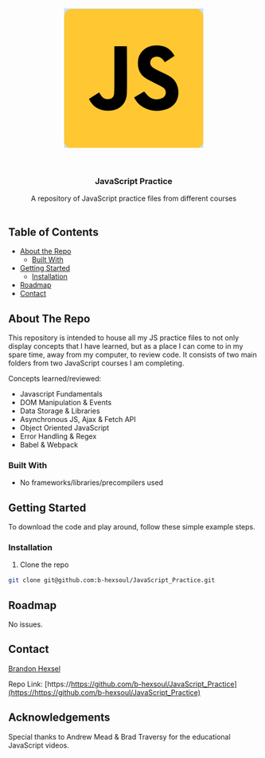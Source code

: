 <!-- PROJECT LOGO -->
<br />
<p align="center">
  <!-- <a href="https://github.com/othneildrew/Best-README-Template">
    <img src="images/logo.png" alt="Logo" width="80" height="80">
  </a> -->
  <p align="center">
    <img src="/logo.png">
  </p>
  <br />
  <h3 align="center">JavaScript Practice</h3>

  <p align="center">
    A repository of JavaScript practice files from different courses
    <br />
    <br />
  </p>
</p>

<!-- TABLE OF CONTENTS -->

## Table of Contents

- [About the Repo](#about-the-repo)
  - [Built With](#built-with)
- [Getting Started](#getting-started)
  - [Installation](#installation)
- [Roadmap](#roadmap)
- [Contact](#contact)

<!-- ABOUT THE PROJECT -->

## About The Repo

This repository is intended to house all my JS practice files to not only display concepts that I have learned, but as a place I can come to in my spare time, away from my computer, to review code. It consists of two main folders from two JavaScript courses I am completing.

Concepts learned/reviewed:

- Javascript Fundamentals
- DOM Manipulation & Events
- Data Storage & Libraries
- Asynchronous JS, Ajax & Fetch API
- Object Oriented JavaScript
- Error Handling & Regex
- Babel & Webpack

### Built With

- No frameworks/libraries/precompilers used
<!-- GETTING STARTED -->

## Getting Started

To download the code and play around, follow these simple example steps.

### Installation

1. Clone the repo

```sh
git clone git@github.com:b-hexsoul/JavaScript_Practice.git
```

<!-- ROADMAP -->

## Roadmap

No issues.

<!-- CONTRIBUTING -->

<!-- ## Contributing

Contributions are what make the open source community such an amazing place to be learn, inspire, and create. Any contributions you make are **greatly appreciated**.

1. Fork the Project
2. Create your Feature Branch (`git checkout -b feature/AmazingFeature`)
3. Commit your Changes (`git commit -m 'Add some AmazingFeature'`)
4. Push to the Branch (`git push origin feature/AmazingFeature`)
5. Open a Pull Request -->

<!-- LICENSE -->
<!--
## License

Distributed under the MIT License. See `LICENSE` for more information. -->

<!-- CONTACT -->

## Contact

[Brandon Hexsel](https://github.com/b-hexsoul)

Repo Link: [https://https://github.com/b-hexsoul/JavaScript_Practice](https://https://github.com/b-hexsoul/JavaScript_Practice)

<!-- ACKNOWLEDGEMENTS -->

## Acknowledgements

Special thanks to Andrew Mead & Brad Traversy for the educational JavaScript videos.

<!-- MARKDOWN LINKS & IMAGES -->
<!-- https://www.markdownguide.org/basic-syntax/#reference-style-links -->

[contributors-shield]: https://img.shields.io/github/contributors/othneildrew/Best-README-Template.svg?style=flat-square
[contributors-url]: https://github.com/othneildrew/Best-README-Template/graphs/contributors
[forks-shield]: https://img.shields.io/github/forks/othneildrew/Best-README-Template.svg?style=flat-square
[forks-url]: https://github.com/othneildrew/Best-README-Template/network/members
[stars-shield]: https://img.shields.io/github/stars/othneildrew/Best-README-Template.svg?style=flat-square
[stars-url]: https://github.com/othneildrew/Best-README-Template/stargazers
[issues-shield]: https://img.shields.io/github/issues/othneildrew/Best-README-Template.svg?style=flat-square
[issues-url]: https://github.com/othneildrew/Best-README-Template/issues
[license-shield]: https://img.shields.io/github/license/othneildrew/Best-README-Template.svg?style=flat-square
[license-url]: https://github.com/othneildrew/Best-README-Template/blob/master/LICENSE.txt
[linkedin-shield]: https://img.shields.io/badge/-LinkedIn-black.svg?style=flat-square&logo=linkedin&colorB=555
[linkedin-url]: https://linkedin.com/in/othneildrew
[product-screenshot]: images/screenshot.png

